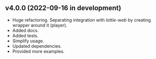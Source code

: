 ## v4.0.0 (2022-09-16 in development)

- Huge refactoring. Separating integration with _lottie-web_ by creating wrapper around it (player).
- Added docs.
- Added tests.
- Simplify usage.
- Updated dependencies.
- Provided more examples.